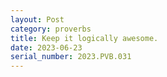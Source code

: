 ```yaml
---
layout: Post
category: proverbs
title: Keep it logically awesome.
date: 2023-06-23
serial_number: 2023.PVB.031
---
```

